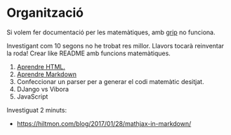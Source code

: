 Organització
============

Si volem fer documentació per les matemàtiques, amb [grip](https://github.com/joeyespo/grip) no funciona.


Investigant com 10 segons no he trobat res millor.
Llavors tocarà reinventar la roda! Crear like README amb funcions matemàtiques.

1. [Aprendre HTML.](HTML/README.md)
  1. [Aprendre Markdown](https://github.com/adam-p/markdown-here/wiki/Markdown-Cheatsheet)
2. Confeccionar un parser per a generar el codi matemàtic desitjat.
3. DJango vs Vibora
4. JavaScript

Investiguat 2 minuts:
* https://hiltmon.com/blog/2017/01/28/mathjax-in-markdown/

